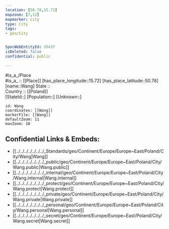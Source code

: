 ```yaml
---
location: [50.78,15.72] 
mapzoom: [7,12] 
mapmarker: city 
type: City
tags:
- geo/City


SpocWebEntityId: 35437
isDeleted: false
confidential: public

---
```

#is_a_/Place  
#is_a_ :: [[Place]] 
[has_place_longitude::15.72] 
[has_place_latitude::50.78] 
[name::Wang] 
State ::  
Country :: [[Poland]]  
[StateId::] 
[Population::] 
[Unknown::] 


```leaflet
id: Wang
coordinates: [[Wang]] 
markerFile: [[Wang]] 
defaultZoom: 11 
maxZoom: 18
```


## Confidential Links & Embeds: 
- [[../../../../../../../_Standards/geo/Continent/Europe/Europe~East/Poland/City/Wang|Wang]] 
- [[../../../../../../../_public/geo/Continent/Europe/Europe~East/Poland/City/Wang.public|Wang.public]] 
- [[../../../../../../../_internal/geo/Continent/Europe/Europe~East/Poland/City/Wang.internal|Wang.internal]] 
- [[../../../../../../../_protect/geo/Continent/Europe/Europe~East/Poland/City/Wang.protect|Wang.protect]] 
- [[../../../../../../../_private/geo/Continent/Europe/Europe~East/Poland/City/Wang.private|Wang.private]] 
- [[../../../../../../../_personal/geo/Continent/Europe/Europe~East/Poland/City/Wang.personal|Wang.personal]] 
- [[../../../../../../../_secret/geo/Continent/Europe/Europe~East/Poland/City/Wang.secret|Wang.secret]] 

